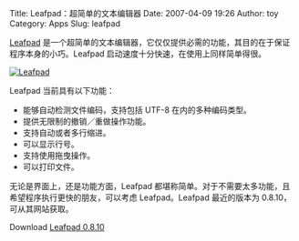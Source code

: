 Title: Leafpad：超简单的文本编辑器
Date: 2007-04-09 19:26
Author: toy
Category: Apps
Slug: leafpad

[Leafpad](http://tarot.freeshell.org/leafpad/)
是一个超简单的文本编辑器，它仅仅提供必需的功能，其目的在于保证程序本身的小巧。Leafpad
启动速度十分快速，在使用上同样简单得很。

[![Leafpad](http://i.linuxtoy.org/i/2007/04/leafpad_s.png)](http://i.linuxtoy.org/i/2007/04/leafpad.png)

Leafpad 当前具有以下功能：

-   能够自动检测文件编码，支持包括 UTF-8 在内的多种编码类型。
-   提供无限制的撤销／重做操作功能。
-   支持自动或者多行缩进。
-   可以显示行号。
-   支持使用拖曳操作。
-   可以打印文件。

无论是界面上，还是功能方面，Leafpad
都堪称简单。对于不需要太多功能，且希望程序执行更快的朋友，可以考虑
Leafpad。Leafpad 最近的版本为 0.8.10，可从其网站获取。

Download [Leafpad
0.8.10](http://savannah.nongnu.org/download/leafpad/leafpad-0.8.10.tar.gz)
